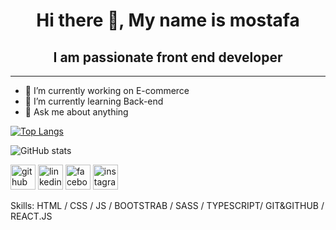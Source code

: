 <h1 align="center">Hi there 👋, My name is mostafa</h1>
<h2 align="center">I am passionate front end developer</h2>
<hr>

- 🔭 I’m currently working on E-commerce 
- 🌱 I’m currently learning Back-end 
- 💬 Ask me about anything  

[![Top Langs](https://github-readme-stats.vercel.app/api/top-langs/?username=mostafa-rayan1924)](https://github.com/anuraghazra/github-readme-stats)

![GitHub stats](https://github-readme-stats.vercel.app/api?username=mostafa-rayan1924&show_icons=true) 

[<img src='https://cdn.jsdelivr.net/npm/simple-icons@3.0.1/icons/github.svg' alt='github' height='40'>](https://github.com/mostafa-rayan1924)  [<img src='https://cdn.jsdelivr.net/npm/simple-icons@3.0.1/icons/linkedin.svg' alt='linkedin' height='40'>](https://www.linkedin.com/in/https://www.linkedin.com/in/mostafa-rayan-86305b247//)  [<img src='https://cdn.jsdelivr.net/npm/simple-icons@3.0.1/icons/facebook.svg' alt='facebook' height='40'>](https://www.facebook.com/https://www.facebook.com/tata.rayan.5)  [<img src='https://cdn.jsdelivr.net/npm/simple-icons@3.0.1/icons/instagram.svg' alt='instagram' height='40'>](https://www.instagram.com/https://www.instagram.com/mostafarayan7/?hl=en/)  

Skills: HTML / CSS / JS / BOOTSTRAB / SASS / TYPESCRIPT/ GIT&GITHUB / REACT.JS














 




